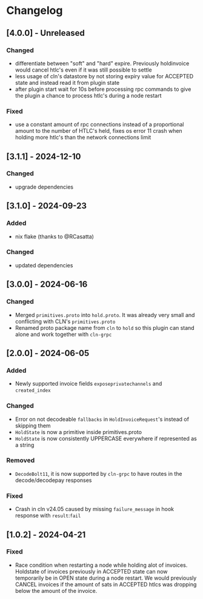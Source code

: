# Changelog

## [4.0.0] - Unreleased

### Changed

- differentiate between "soft" and "hard" expire. Previously holdinvoice would cancel htlc's even if it was still possible to settle
- less usage of cln's datastore by not storing expiry value for ACCEPTED state and instead read it from plugin state
- after plugin start wait for 10s before processing rpc commands to give the plugin a chance to process htlc's during a node restart

### Fixed

- use a constant amount of rpc connections instead of a proportional amount to the number of HTLC's held, fixes os error 11 crash when holding more htlc's than the network connections limit


## [3.1.1] - 2024-12-10

### Changed

- upgrade dependencies

## [3.1.0] - 2024-09-23

### Added
- nix flake (thanks to @RCasatta)

### Changed
- updated dependencies

## [3.0.0] - 2024-06-16

### Changed

- Merged `primitives.proto` into `hold.proto`. It was already very small and conflicting with CLN's `primitives.proto`
- Renamed proto package name from `cln` to `hold` so this plugin can stand alone and work together with `cln-grpc`


## [2.0.0] - 2024-06-05

### Added

- Newly supported invoice fields ``exposeprivatechannels`` and ``created_index``

### Changed

- Error on not decodeable ``fallbacks`` in ``HoldInvoiceRequest``'s instead of skipping them
- ``HoldState`` is now a primitive inside primitives.proto
- ``HoldState`` is now consistently UPPERCASE everywhere if represented as a string

### Removed

- ``DecodeBolt11``, it is now supported by ``cln-grpc`` to have routes in the decode/decodepay responses

### Fixed

- Crash in cln v24.05 caused by missing `failure_message` in hook response with `result`:`fail`


## [1.0.2] - 2024-04-21

### Fixed

- Race condition when restarting a node while holding alot of invoices. Holdstate of invoices previously in ACCEPTED state can now temporarily be in OPEN state during a node restart. We would previously CANCEL invoices if the amount of sats in ACCEPTED htlcs was dropping below the amount of the invoice.